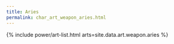 ```yaml
---
title: Aries
permalink: char_art_weapon_aries.html
---
```


{% include power/art-list.html arts=site.data.art.weapon.aries %}

